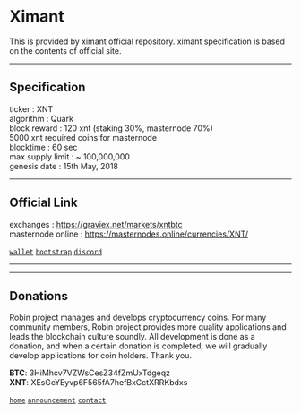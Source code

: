 # Ximant
  
This is provided by ximant official repository. ximant specification is based on the contents of official site.
  
***
## Specification  
  
ticker : XNT  
algorithm	: Quark  
block reward : 120 xnt (staking 30%, masternode 70%)  
5000 xnt required coins for masternode  
blocktime : 60 sec  
max supply limit : ~ 100,000,000  
genesis date	: 15th May, 2018  
  
***
## Official Link  
  
exchanges : https://graviex.net/markets/xntbtc  
masternode online : https://masternodes.online/currencies/XNT/  
  
[`wallet`](https://github.com/robinadaptor/ximant-wallet)  [`bootstrap`](https://github.com/robinadaptor/ximant-bootstrap)  [`discord`](https://discord.gg/czhCnz)  
***

***
## Donations 
  
Robin project manages and develops cryptocurrency coins. For many community members, Robin project provides more quality applications and leads the blockchain culture soundly. All development is done as a donation, and when a certain donation is completed, we will gradually develop applications for coin holders. Thank you.  
  
**BTC**: 3HiMhcv7VZWsCesZ34fZmUxTdgeqz    
**XNT**: XEsGcYEyvp6F565fA7hefBxCctXRRKbdxs  
  
[`home`](https://github.com/robinadaptor)  [`announcement`](https://github.com/robinadaptor/announcement)  [`contact`](https://github.com/robinadaptor/POS-helper)